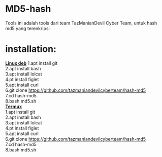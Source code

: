 # MD5-hash
Tools ini adalah tools dari team TazManianDevil Cyber Team, untuk hash md5 yang terenkripsi
# installation:
<b><u>Linux deb</b></u>
    1.apt install git<br>
    2.apt install bash<br>
    3.apt install lolcat<br>
    4.pt install figlet<br>
    5.apt install curl<br>
    6.git clone https://github.com/tazmaniandevilcyberteam/hash-md5 <br>
    7.cd hash-md5<br>
    8.bash md5.sh <br>
<b><u>Termux</b></u><br>
    1.apt install git <br>
    2.apt install bash<br>
    3.apt install lolcat<br>
    4.pt install figlet<br>
    5.apt install curl<br>
    6.git clone https://github.com/tazmaniandevilcyberteam/hash-md5<br>
    7.cd hash-md5<br>
    8.bash md5.sh
    
